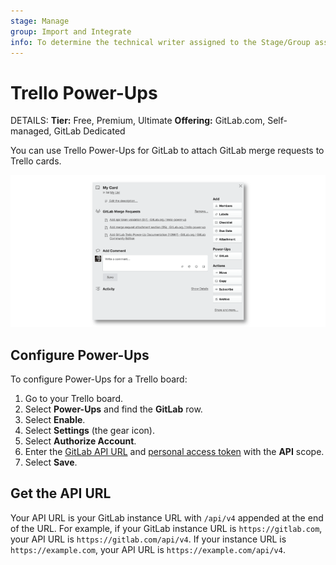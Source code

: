 ```yaml
---
stage: Manage
group: Import and Integrate
info: To determine the technical writer assigned to the Stage/Group associated with this page, see https://handbook.gitlab.com/handbook/product/ux/technical-writing/#assignments
---
```


# Trello Power-Ups

DETAILS:
**Tier:** Free, Premium, Ultimate
**Offering:** GitLab.com, Self-managed, GitLab Dedicated

You can use Trello Power-Ups for GitLab to attach
GitLab merge requests to Trello cards.

![GitLab Trello Power-Ups - Trello card](img/trello_card_with_gitlab_powerup.png)

## Configure Power-Ups

To configure Power-Ups for a Trello board:

1. Go to your Trello board.
1. Select **Power-Ups** and find the **GitLab** row.
1. Select **Enable**.
1. Select **Settings** (the gear icon).
1. Select **Authorize Account**.
1. Enter the [GitLab API URL](#get-the-api-url) and [personal access token](../user/profile/personal_access_tokens.md#create-a-personal-access-token) with the **API** scope.
1. Select **Save**.

## Get the API URL

Your API URL is your GitLab instance URL with `/api/v4` appended at the end of the URL.
For example, if your GitLab instance URL is `https://gitlab.com`, your API URL is `https://gitlab.com/api/v4`.
If your instance URL is `https://example.com`, your API URL is `https://example.com/api/v4`.
